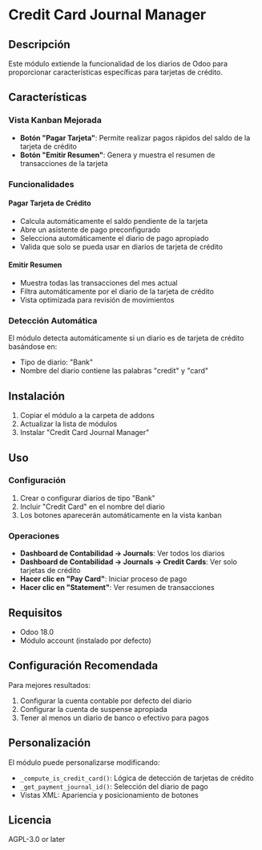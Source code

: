 # Credit Card Journal Manager

## Descripción

Este módulo extiende la funcionalidad de los diarios de Odoo para proporcionar características específicas para tarjetas de crédito.

## Características

### Vista Kanban Mejorada
- **Botón "Pagar Tarjeta"**: Permite realizar pagos rápidos del saldo de la tarjeta de crédito
- **Botón "Emitir Resumen"**: Genera y muestra el resumen de transacciones de la tarjeta

### Funcionalidades

#### Pagar Tarjeta de Crédito
- Calcula automáticamente el saldo pendiente de la tarjeta
- Abre un asistente de pago preconfigurado
- Selecciona automáticamente el diario de pago apropiado
- Valida que solo se pueda usar en diarios de tarjeta de crédito

#### Emitir Resumen
- Muestra todas las transacciones del mes actual
- Filtra automáticamente por el diario de la tarjeta de crédito
- Vista optimizada para revisión de movimientos

### Detección Automática
El módulo detecta automáticamente si un diario es de tarjeta de crédito basándose en:
- Tipo de diario: "Bank"
- Nombre del diario contiene las palabras "credit" y "card"

## Instalación

1. Copiar el módulo a la carpeta de addons
2. Actualizar la lista de módulos
3. Instalar "Credit Card Journal Manager"

## Uso

### Configuración
1. Crear o configurar diarios de tipo "Bank"
2. Incluir "Credit Card" en el nombre del diario
3. Los botones aparecerán automáticamente en la vista kanban

### Operaciones
- **Dashboard de Contabilidad → Journals**: Ver todos los diarios
- **Dashboard de Contabilidad → Journals → Credit Cards**: Ver solo tarjetas de crédito
- **Hacer clic en "Pay Card"**: Iniciar proceso de pago
- **Hacer clic en "Statement"**: Ver resumen de transacciones

## Requisitos

- Odoo 18.0
- Módulo account (instalado por defecto)

## Configuración Recomendada

Para mejores resultados:
1. Configurar la cuenta contable por defecto del diario
2. Configurar la cuenta de suspense apropiada
3. Tener al menos un diario de banco o efectivo para pagos

## Personalización

El módulo puede personalizarse modificando:
- `_compute_is_credit_card()`: Lógica de detección de tarjetas de crédito
- `_get_payment_journal_id()`: Selección del diario de pago
- Vistas XML: Apariencia y posicionamiento de botones

## Licencia

AGPL-3.0 or later
